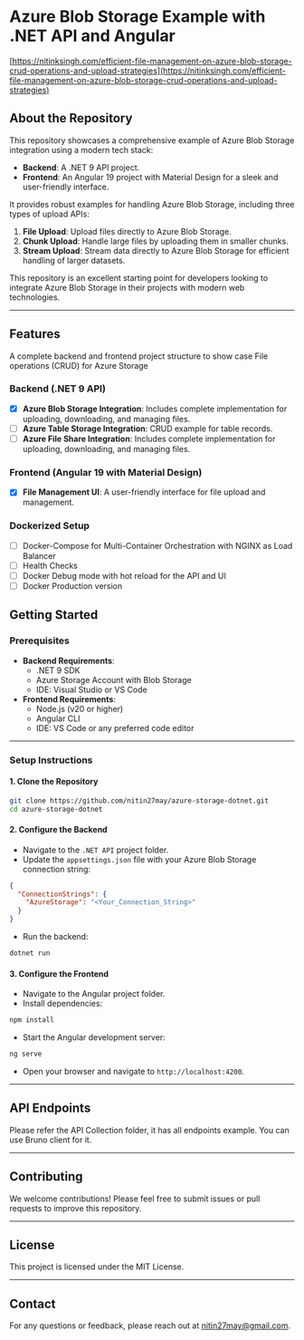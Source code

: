 # Azure Blob Storage Example with .NET API and Angular

[https://nitinksingh.com/efficient-file-management-on-azure-blob-storage-crud-operations-and-upload-strategies](https://nitinksingh.com/efficient-file-management-on-azure-blob-storage-crud-operations-and-upload-strategies)

## About the Repository
This repository showcases a comprehensive example of Azure Blob Storage integration using a modern tech stack:

- **Backend**: A .NET 9 API project.
- **Frontend**: An Angular 19 project with Material Design for a sleek and user-friendly interface.

It provides robust examples for handling Azure Blob Storage, including three types of upload APIs:

1. **File Upload**: Upload files directly to Azure Blob Storage.
2. **Chunk Upload**: Handle large files by uploading them in smaller chunks.
3. **Stream Upload**: Stream data directly to Azure Blob Storage for efficient handling of larger datasets.

This repository is an excellent starting point for developers looking to integrate Azure Blob Storage in their projects with modern web technologies.

---
## Features
A complete backend and frontend project structure to show case File operations (CRUD) for Azure Storage

### Backend (.NET 9 API)
- [x] **Azure Blob Storage Integration**: Includes complete implementation for uploading, downloading, and managing files.
- [ ] **Azure Table Storage Integration**: CRUD example for table records.
- [ ] **Azure File Share Integration**: Includes complete implementation for uploading, downloading, and managing files.

### Frontend (Angular 19 with Material Design)
- [x] **File Management UI**: A user-friendly interface for file upload and management.

### Dockerized Setup
- [ ] Docker-Compose for Multi-Container Orchestration with NGINX as Load Balancer
- [ ] Health Checks
- [ ] Docker Debug mode with hot reload for the API and UI
- [ ] Docker Production version

## Getting Started

### Prerequisites
- **Backend Requirements**:
  - .NET 9 SDK
  - Azure Storage Account with Blob Storage
  - IDE: Visual Studio or VS Code
- **Frontend Requirements**:
  - Node.js (v20 or higher)
  - Angular CLI
  - IDE: VS Code or any preferred code editor

---

### Setup Instructions

#### 1. Clone the Repository
```bash
git clone https://github.com/nitin27may/azure-storage-dotnet.git
cd azure-storage-dotnet
```

#### 2. Configure the Backend
- Navigate to the `.NET API` project folder.
- Update the `appsettings.json` file with your Azure Blob Storage connection string:

```json
{
  "ConnectionStrings": {
    "AzureStorage": "<Your_Connection_String>"
  }
}
```

- Run the backend:
```bash
dotnet run
```

#### 3. Configure the Frontend
- Navigate to the Angular project folder.
- Install dependencies:
```bash
npm install
```
- Start the Angular development server:
```bash
ng serve
```
- Open your browser and navigate to `http://localhost:4200`.

---

## API Endpoints

Please refer the API Collection folder, it has all endpoints example. You can use Bruno client for it.

---

## Contributing
We welcome contributions! Please feel free to submit issues or pull requests to improve this repository.

---

## License
This project is licensed under the MIT License.

---

## Contact
For any questions or feedback, please reach out at [nitin27may@gmail.com](mailto:nitin27may@gmail.com).
